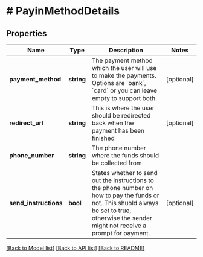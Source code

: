 # # PayinMethodDetails

## Properties

Name | Type | Description | Notes
------------ | ------------- | ------------- | -------------
**payment_method** | **string** | The payment method which the user will use to make the payments. Options are &#x60;bank&#x60;, &#x60;card&#x60; or you can leave empty to support both. | [optional] 
**redirect_url** | **string** | This is where the user should be redirected back when the payment has been finished | [optional] 
**phone_number** | **string** | The phone number where the funds should be collected from | 
**send_instructions** | **bool** | States whether to send out the instructions to the phone number on how to pay the funds or not. This shuold always be set to true, otherwise the sender might not receive a prompt for payment. | [optional] 

[[Back to Model list]](../../README.md#documentation-for-models) [[Back to API list]](../../README.md#documentation-for-api-endpoints) [[Back to README]](../../README.md)



